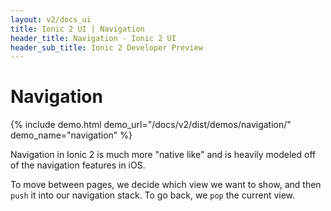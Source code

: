 ```yaml
---
layout: v2/docs_ui
title: Ionic 2 UI | Navigation
header_title: Navigation - Ionic 2 UI
header_sub_title: Ionic 2 Developer Preview
---
```


<h1 class="title">Navigation</h1>

{% include demo.html demo_url="/docs/v2/dist/demos/navigation/" demo_name="navigation" %}

Navigation in Ionic 2 is much more "native like" and is heavily modeled off of the navigation
features in iOS.

To move between pages, we decide which view we want to show, and then
`push` it into our navigation stack. To go back, we `pop` the current view.
